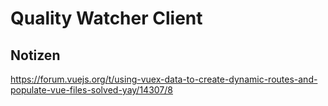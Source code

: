 # Quality Watcher Client

## Notizen

https://forum.vuejs.org/t/using-vuex-data-to-create-dynamic-routes-and-populate-vue-files-solved-yay/14307/8

